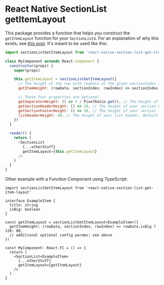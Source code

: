 # React Native SectionList getItemLayout

This package provides a function that helps you construct the `getItemLayout` function for your `SectionList`s. For an explanation of why this exists, see [this post](https://medium.com/@jsoendermann/sectionlist-and-getitemlayout-2293b0b916fb). It's meant to be used like this:

```javascript
import sectionListGetItemLayout from 'react-native-section-list-get-item-layout'

class MyComponent extends React.Component {
  constructor(props) {
    super(props)

    this.getItemLayout = sectionListGetItemLayout({
      // The height of the row with rowData at the given sectionIndex and rowIndex
      getItemHeight: (rowData, sectionIndex, rowIndex) => sectionIndex === 0 ? 100 : 50,

      // These four properties are optional
      getSeparatorHeight: () => 1 / PixelRatio.get(), // The height of your separators, default = 0
      getSectionHeaderHeight: () => 20, // The height of your section headers, default = 0
      getSectionFooterHeight: () => 10, // The height of your section footers, default = 0
      listHeaderHeight: 40, // The height of your list header, default = 0
    })
  }

  render() {
    return (
      <SectionList
        {...otherStuff}
        getItemLayout={this.getItemLayout}
      />
    )
  }
}
```

Other example with a Function Component using TypeScript:

```tsx
import sectionListGetItemLayout from 'react-native-section-list-get-item-layout'

interface ExampleItem {
  title: string
  isBig: boolean
}

const getItemLayout = sectionListGetItemLayout<ExampleItem>({
  getItemHeight: (rowData, sectionIndex, rowIndex) => rowData.isBig ? 120: 80,
  // additional optional config params: see above
})

const MyComponent: React.FC = () => {
  return (
    <SectionList<ExampleItem>
      {...otherStuff}
      getItemLayout={getItemLayout}
    />
  )
}
```
